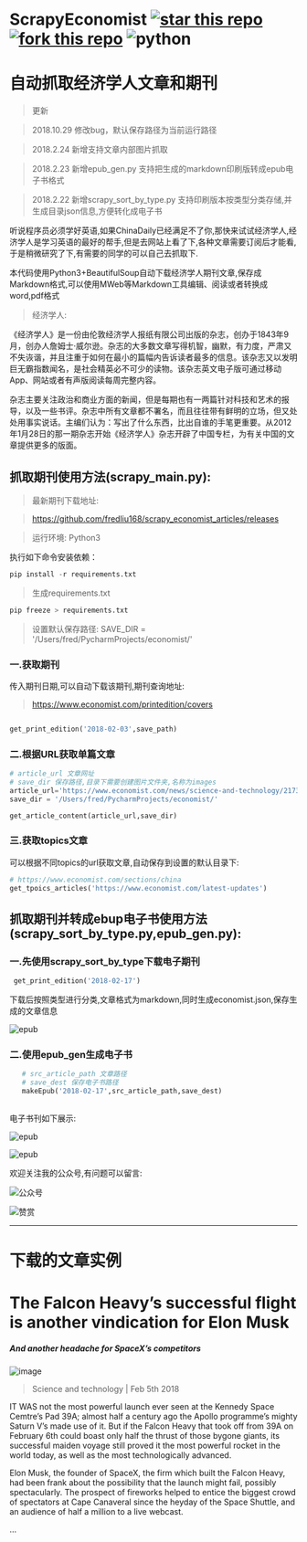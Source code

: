 
# ScrapyEconomist [![star this repo](http://github-svg-buttons.herokuapp.com/star.svg?user=fredliu168&repo=scrapy_economist_articles&style=flat&background=1081C1)](https://github.com/fredliu168/scrapy_economist_articles) [![fork this repo](http://github-svg-buttons.herokuapp.com/fork.svg?user=fredliu168&repo=scrapy_economist_articles&style=flat&background=1081C1)](https://github.com/fredliu168/scrapy_economist_articles/fork) ![python](https://img.shields.io/badge/python-3.6-ff69b4.svg)

# 自动抓取经济学人文章和期刊


> 更新

> 2018.10.29 修改bug，默认保存路径为当前运行路径

> 2018.2.24 新增支持文章内部图片抓取

> 2018.2.23 新增epub_gen.py 支持把生成的markdown印刷版转成epub电子书格式

> 2018.2.22 新增scrapy_sort_by_type.py 支持印刷版本按类型分类存储,并生成目录json信息,方便转化成电子书



听说程序员必须学好英语,如果ChinaDaily已经满足不了你,那快来试试经济学人,经济学人是学习英语的最好的帮手,但是去网站上看了下,各种文章需要订阅后才能看,于是稍微研究了下,有需要的同学的可以自己去抓取下.

本代码使用Python3+BeautifulSoup自动下载经济学人期刊文章,保存成Markdown格式,可以使用MWeb等Markdown工具编辑、阅读或者转换成word,pdf格式
 
 > 经济学人:
 
《经济学人》是一份由伦敦经济学人报纸有限公司出版的杂志，创办于1843年9月，创办人詹姆士·威尔逊。杂志的大多数文章写得机智，幽默，有力度，严肃又不失诙谐，并且注重于如何在最小的篇幅内告诉读者最多的信息。该杂志又以发明巨无霸指数闻名，是社会精英必不可少的读物。该杂志英文电子版可通过移动App、网站或者有声版阅读每周完整内容。

杂志主要关注政治和商业方面的新闻，但是每期也有一两篇针对科技和艺术的报导，以及一些书评。杂志中所有文章都不署名，而且往往带有鲜明的立场，但又处处用事实说话。主编们认为：写出了什么东西，比出自谁的手笔更重要。从2012年1月28日的那一期杂志开始《经济学人》杂志开辟了中国专栏，为有关中国的文章提供更多的版面。


## 抓取期刊使用方法(scrapy_main.py):

> 最新期刊下载地址:

>https://github.com/fredliu168/scrapy_economist_articles/releases

> 运行环境: Python3 

执行如下命令安装依赖：

```python
pip install -r requirements.txt
``` 

> 生成requirements.txt 
```python
pip freeze > requirements.txt
```


> 设置默认保存路径: SAVE_DIR = '/Users/fred/PycharmProjects/economist/'


### 一.获取期刊

传入期刊日期,可以自动下载该期刊,期刊查询地址:

> https://www.economist.com/printedition/covers

```python

get_print_edition('2018-02-03',save_path)

```

### 二.根据URL获取单篇文章


```python
# article_url 文章网址
# save_dir 保存路径,目录下需要创建图片文件夹,名称为images
article_url='https://www.economist.com/news/science-and-technology/21736394-it-all-depends-which-palaeontologist-you-ask-strange-fossil-spider-or-maybe-not'
save_dir = '/Users/fred/PycharmProjects/economist/'

get_article_content(article_url,save_dir)

```

### 三.获取topics文章

可以根据不同topics的url获取文章,自动保存到设置的默认目录下:

```python
# https://www.economist.com/sections/china
get_tpoics_articles('https://www.economist.com/latest-updates')

```


## 抓取期刊并转成ebup电子书使用方法(scrapy_sort_by_type.py,epub_gen.py):

### 一.先使用scrapy_sort_by_type下载电子期刊

```python
 get_print_edition('2018-02-17')
```

下载后按照类型进行分类,文章格式为markdown,同时生成economist.json,保存生成的文章信息

![epub](images/economist_download.png)

### 二.使用epub_gen生成电子书
```python
   # src_article_path 文章路径
   # save_dest 保存电子书路径
   makeEpub('2018-02-17',src_article_path,save_dest)
   
```
电子书刊如下展示:

![epub](images/epub_book.png)

![epub](images/epub_book_1.png)

欢迎关注我的公众号,有问题可以留言:

![公众号](images/wechat-qcode.jpg )

![赞赏](images/wx_shang.jpg)


---

# 下载的文章实例

# The Falcon Heavy’s successful flight is another vindication for Elon Musk

##### And another headache for SpaceX’s competitors

![image](images/20180210_blp904_facebook.jpg)

> Science and technology | Feb 5th 2018

IT WAS not the most powerful launch ever seen at the Kennedy Space Cemtre’s Pad 39A; almost half a century ago the Apollo programme’s mighty Saturn V’s made use of it. But if the Falcon Heavy that took off from 39A on February 6th could boast only half the thrust of those bygone giants, its successful maiden voyage still proved it the most powerful rocket in the world today, as well as the most technologically advanced.

Elon Musk, the founder of SpaceX, the firm which built the Falcon Heavy, had been frank about the possibility that the launch might fail, possibly spectacularly. The prospect of fireworks helped to entice the biggest crowd of spectators at Cape Canaveral since the heyday of the Space Shuttle, and an audience of half a million to a live webcast.

...